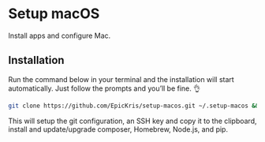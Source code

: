 # Setup macOS
Install apps and configure Mac.

## Installation
Run the command below in your terminal and the installation will start automatically.
Just follow the prompts and you’ll be fine. 👌
``` bash
git clone https://github.com/EpicKris/setup-macos.git ~/.setup-macos && ~/setup-macos/setup.sh
```
This will setup the git configuration, an SSH key and copy it to the clipboard, install and update/upgrade composer, Homebrew, Node.js, and pip.